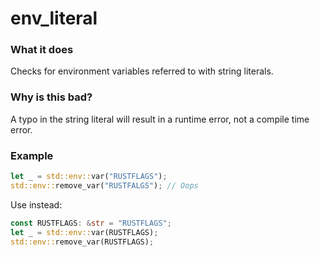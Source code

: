 # env_literal

### What it does
Checks for environment variables referred to with string literals.

### Why is this bad?
A typo in the string literal will result in a runtime error, not a compile time error.

### Example
```rust
let _ = std::env::var("RUSTFLAGS");
std::env::remove_var("RUSTFALGS"); // Oops
```
Use instead:
```rust
const RUSTFLAGS: &str = "RUSTFLAGS";
let _ = std::env::var(RUSTFLAGS);
std::env::remove_var(RUSTFLAGS);
```
